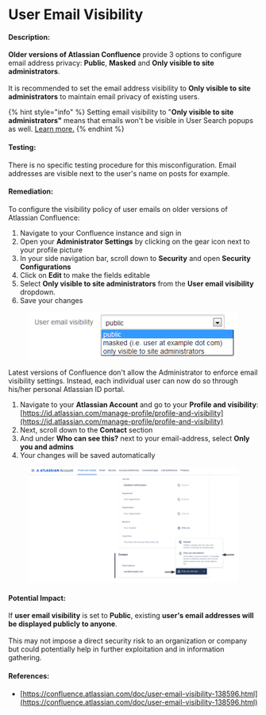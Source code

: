# User Email Visibility

#### Description:

**Older versions of Atlassian Confluence** provide 3 options to configure email address privacy: **Public**, **Masked** and **Only visible to site administrators**.\
\
It is recommended to set the email address visibility to **Only visible to site administrators** to maintain email privacy of existing users.

{% hint style="info" %}
Setting email visibility to "**Only visible to site administrators"** means that emails won't be visible in User Search popups as well. [Learn more.](https://confluence.atlassian.com/doc/user-email-visibility-138596.html)
{% endhint %}

#### Testing:

There is no specific testing procedure for this misconfiguration. Email addresses are visible next to the user's name on posts for example.

#### Remediation:

To configure the visibility policy of user emails on older versions of Atlassian Confluence:

1. Navigate to your Confluence instance and sign in
2. Open your **Administrator Settings** by clicking on the gear icon next to your profile picture
3. In your side navigation bar, scroll down to **Security** and open **Security Configurations**
4. Click on **Edit** to make the fields editable
5. Select **Only visible to site administrators** from the **User email visibility** dropdown.
6. Save your changes

<figure><img src="../../.gitbook/assets/image (2) (1).png" alt=""><figcaption></figcaption></figure>

Latest versions of Confluence don't allow the Administrator to enforce email visibility settings. Instead, each individual user can now do so through his/her personal Atlassian ID portal.

1. Navigate to your **Atlassian Account** and go to your **Profile and visibility**: [https://id.atlassian.com/manage-profile/profile-and-visibility](https://id.atlassian.com/manage-profile/profile-and-visibility)
2. Next, scroll down to the **Contact** section
3. And under **Who can see this?** next to your email-address, select **Only you and admins**
4. Your changes will be saved automatically

<figure><img src="../../.gitbook/assets/image (11).png" alt=""><figcaption></figcaption></figure>

#### Potential Impact:

If **user email visibility** is set to **Public**, existing **user's email addresses will be displayed publicly to anyone**.\
\
This may not impose a direct security risk to an organization or company but could potentially help in further exploitation and in information gathering.

#### References:

* [https://confluence.atlassian.com/doc/user-email-visibility-138596.html](https://confluence.atlassian.com/doc/user-email-visibility-138596.html)

